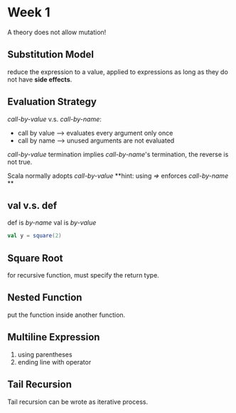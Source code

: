 # Week 1

A theory does not allow mutation!

## Substitution Model

reduce the expression to a value, applied to expressions 
as long as they do not have **side effects**.

## Evaluation Strategy

*call-by-value* v.s. *call-by-name*:
* call by value --> evaluates every argument only once
* call by name --> unused arguments are not evaluated

*call-by-value* termination implies *call-by-name*'s termination,
the reverse is not true.

Scala normally adopts *call-by-value*
**hint: using *=>* enforces *call-by-name* **

## val v.s. def
def is *by-name*
val is *by-value*
```scala
val y = square(2)
```
## Square Root
for recursive function, must specify the return type.

## Nested Function
put the function inside another function.

## Multiline Expression
1. using parentheses
2. ending line with operator

## Tail Recursion
Tail recursion can be wrote as iterative process.

